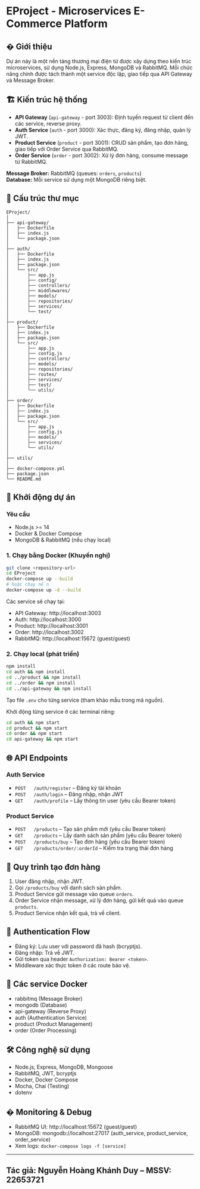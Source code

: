 # EProject - Microservices E-Commerce Platform

## � Giới thiệu

Dự án này là một nền tảng thương mại điện tử được xây dựng theo kiến trúc microservices, sử dụng Node.js, Express, MongoDB và RabbitMQ. Mỗi chức năng chính được tách thành một service độc lập, giao tiếp qua API Gateway và Message Broker.

## 🏗️ Kiến trúc hệ thống

- **API Gateway** (`api-gateway` - port 3003): Định tuyến request từ client đến các service, reverse proxy.
- **Auth Service** (`auth` - port 3000): Xác thực, đăng ký, đăng nhập, quản lý JWT.
- **Product Service** (`product` - port 3001): CRUD sản phẩm, tạo đơn hàng, giao tiếp với Order Service qua RabbitMQ.
- **Order Service** (`order` - port 3002): Xử lý đơn hàng, consume message từ RabbitMQ.

**Message Broker:** RabbitMQ (queues: `orders`, `products`)  
**Database:** Mỗi service sử dụng một MongoDB riêng biệt.

## 📁 Cấu trúc thư mục

```
EProject/
│
├── api-gateway/
│   ├── Dockerfile
│   ├── index.js
│   └── package.json
│
├── auth/
│   ├── Dockerfile
│   ├── index.js
│   ├── package.json
│   └── src/
│       ├── app.js
│       ├── config/
│       ├── controllers/
│       ├── middlewares/
│       ├── models/
│       ├── repositories/
│       ├── services/
│       └── test/
│
├── product/
│   ├── Dockerfile
│   ├── index.js
│   ├── package.json
│   └── src/
│       ├── app.js
│       ├── config.js
│       ├── controllers/
│       ├── models/
│       ├── repositories/
│       ├── routes/
│       ├── services/
│       ├── test/
│       └── utils/
│
├── order/
│   ├── Dockerfile
│   ├── index.js
│   ├── package.json
│   └── src/
│       ├── app.js
│       ├── config.js
│       ├── models/
│       ├── services/
│       └── utils/
│
├── utils/
│
├── docker-compose.yml
├── package.json
└── README.md
```

## 🚀 Khởi động dự án

### Yêu cầu

- Node.js >= 14
- Docker & Docker Compose
- MongoDB & RabbitMQ (nếu chạy local)

### 1. Chạy bằng Docker (Khuyến nghị)

```bash
git clone <repository-url>
cd EProject
docker-compose up --build
# hoặc chạy nền
docker-compose up -d --build
```

Các service sẽ chạy tại:
- API Gateway: http://localhost:3003
- Auth: http://localhost:3000
- Product: http://localhost:3001
- Order: http://localhost:3002
- RabbitMQ: http://localhost:15672 (guest/guest)

### 2. Chạy local (phát triển)

```bash
npm install
cd auth && npm install
cd ../product && npm install
cd ../order && npm install
cd ../api-gateway && npm install
```
Tạo file `.env` cho từng service (tham khảo mẫu trong mã nguồn).

Khởi động từng service ở các terminal riêng:
```bash
cd auth && npm start
cd product && npm start
cd order && npm start
cd api-gateway && npm start
```

## 🌐 API Endpoints

### Auth Service

- `POST   /auth/register` – Đăng ký tài khoản
- `POST   /auth/login` – Đăng nhập, nhận JWT
- `GET    /auth/profile` – Lấy thông tin user (yêu cầu Bearer token)

### Product Service

- `POST   /products` – Tạo sản phẩm mới (yêu cầu Bearer token)
- `GET    /products` – Lấy danh sách sản phẩm (yêu cầu Bearer token)
- `POST   /products/buy` – Tạo đơn hàng (yêu cầu Bearer token)
- `GET    /products/order/:orderId` – Kiểm tra trạng thái đơn hàng

## 🔄 Quy trình tạo đơn hàng

1. User đăng nhập, nhận JWT.
2. Gọi `/products/buy` với danh sách sản phẩm.
3. Product Service gửi message vào queue `orders`.
4. Order Service nhận message, xử lý đơn hàng, gửi kết quả vào queue `products`.
5. Product Service nhận kết quả, trả về client.

## 🔐 Authentication Flow

- Đăng ký: Lưu user với password đã hash (bcryptjs).
- Đăng nhập: Trả về JWT.
- Gửi token qua header `Authorization: Bearer <token>`.
- Middleware xác thực token ở các route bảo vệ.

## 🐳 Các service Docker

- rabbitmq (Message Broker)
- mongodb (Database)
- api-gateway (Reverse Proxy)
- auth (Authentication Service)
- product (Product Management)
- order (Order Processing)

## 🛠️ Công nghệ sử dụng

- Node.js, Express, MongoDB, Mongoose
- RabbitMQ, JWT, bcryptjs
- Docker, Docker Compose
- Mocha, Chai (Testing)
- dotenv

## � Monitoring & Debug

- RabbitMQ UI: http://localhost:15672 (guest/guest)
- MongoDB: mongodb://localhost:27017 (auth_service, product_service, order_service)
- Xem logs: `docker-compose logs -f [service]`

---

**Tác giả:** Nguyễn Hoàng Khánh Duy – MSSV: 22653721  
---